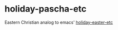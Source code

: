 # holiday-pascha-etc
Eastern Christian analog to emacs' [holiday-easter-etc](http://git.savannah.gnu.org/cgit/emacs.git/tree/lisp/calendar/holidays.el?id=0e963201d03d9229bb8ac4323291d2b0119526ed#n734)


